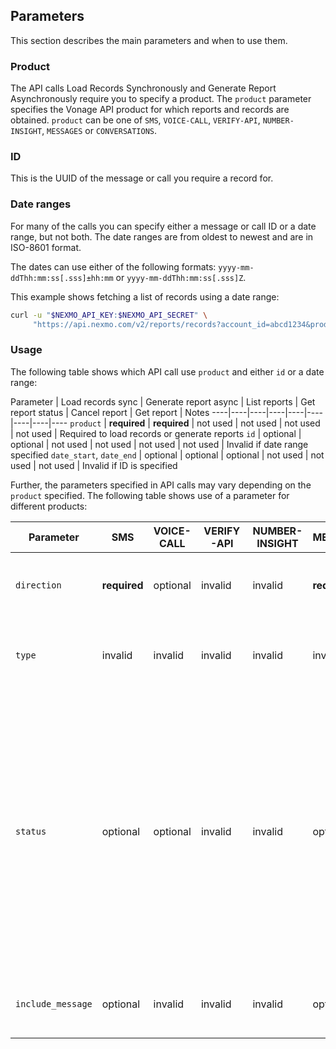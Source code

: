 ## Parameters

This section describes the main parameters and when to use them.

### Product

The API calls Load Records Synchronously and Generate Report Asynchronously require you to specify a product. The `product` parameter specifies the Vonage API product for which reports and records are obtained. `product` can be one of `SMS`, `VOICE-CALL`, `VERIFY-API`, `NUMBER-INSIGHT`, `MESSAGES` or `CONVERSATIONS`.

### ID

This is the UUID of the message or call you require a record for.

### Date ranges

For many of the calls you can specify either a message or call ID or a date range, but not both. The date ranges are from oldest to newest and are in ISO-8601 format.

The dates can use either of the following formats: `yyyy-mm-ddThh:mm:ss[.sss]±hh:mm` or `yyyy-mm-ddThh:mm:ss[.sss]Z`.

This example shows fetching a list of records using a date range:

```sh
curl -u "$NEXMO_API_KEY:$NEXMO_API_SECRET" \
     "https://api.nexmo.com/v2/reports/records?account_id=abcd1234&product=MESSAGES&direction=outbound&date_start=2020-06-04T00:01:00Z&date_end=2020-06-04T00:02:00Z"
```

### Usage

The following table shows which API call use `product` and either `id` or a date range:

Parameter | Load records sync | Generate report async | List reports | Get report status | Cancel report | Get report | Notes
----|----|----|----|----|----|----|----|----
`product` | **required** | **required** | not used | not used | not used | not used | Required to load records or generate reports
`id` | optional | optional | not used | not used | not used | not used | Invalid if date range specified
`date_start`, `date_end` | optional | optional | optional | not used | not used | not used | Invalid if ID is specified

Further, the parameters specified in API calls may vary depending on the `product` specified. The following table shows use of a parameter for different products:

Parameter | SMS | VOICE-CALL | VERIFY-API | NUMBER-INSIGHT | MESSAGES | CONVERSATIONS | Description
----|----|----|----|----|----|----|----
`direction` | **required** | optional | invalid | invalid | **required** | invalid | Direction of messages or call. Can be `inbound` or `outbound`.
`type` | invalid | invalid | invalid | invalid | invalid | **required** | For `CONVERSATIONS` only. Can be `ip-voice` or `cs-custom-event`.
`status` | optional | optional | invalid | invalid | optional  | optional | Checks for records with specified status. For example `delivered` (for messages) or `answered` (for a voice call). For report status checking it may be `SUCCESS` or one of the other supported values. `status` is invalid if ID is specified in request.
`include_message` | optional | invalid | invalid | invalid | optional | invalid | If `true`, the body of the message will be included in the response.

